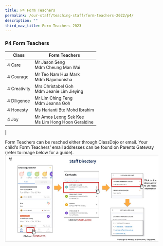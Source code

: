 ```yaml
---
title: P4 Form Teachers
permalink: /our-staff/teaching-staff/form-teachers-2022/p4/
description: ""
third_nav_title: Form Teachers 2023
---
```


### **P4 Form Teachers**

| Class| Form Teachers | 
| -------- | -------- |
| 4 Care     | Mr Jason Seng <br> Mdm Cheung Man Wai   |
| 4 Courage | Mr Teo Nam Hua Mark<br> Mdm Najumunisha  |
| 4 Creativity | Mrs Christabel Goh <br>Mdm Jeanie Lim Jieying |
| 4 Diligence | Mr Lim Ching Feng <br> Mdm Jeanna Goh | 
| 4 Honesty | Ms Harianti Bte Mohd Ibrahim <br>  | 
| 4 Joy | Mr Amos Leong Sek Kee <br>Ms Lim Hong Hoon Geraldine | 
|

Form Teachers can be reached either through ClassDojo or email. Your child's Form Teachers' email addresses can be found on Parents Gateway (refer to image below for a guide).
![](/images/PG-contacts2.jpg)